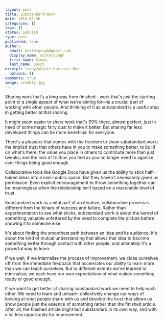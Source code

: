 ```yaml
---
layout: post
title: Substandard Work
date: 2018-05-30
categories: []
tags: []
status: publish
type: post
published: true
author:
  email: mistergough@gmail.com
  display_name: mistergough
  first_name: Simon
  last_name: Gough
excerpt: !ruby/object:Hpricot::Doc
  options: {}
comments: true
image: crumbly.jpg
---
```

Sharing work that's a long way from finished—work that's just the starting point or a single aspect of what we're aiming for—is a crucial part of working with other people. And thinking of it as substandard is a useful step in getting better at that sharing.

It might seem easier to share work that's 99% there, almost perfect, just in need of some magic fairy dust to make it better. But sharing far less developed things can be more beneficial for everyone.

There's a pleasure that comes with the freedom to show substandard work: the implied trust that others have in you to make something better, to build on what's there; the value you place in others to contribute more than just tweaks; and the loss of friction you feel as you no longer need to agonise over things being good enough.

Collaborative tools like Google Docs have given us the ability to stick half-baked ideas into a semi-public space. But they haven't necessarily given us permission. Even explicit encouragement to throw something together can be meaningless when the relationship isn't based on a reasonable level of trust.

Substandard work as a vital part of an iterative, collaborative process is different from the binary of success and failure. Rather than experimentation to see what sticks, substandard work is about the kernel of something valuable unfettered by the need to complete the picture before showing it to someone else.

It's about finding the smoothest path between an idea and its audience; it's about the kind of mutual understanding that allows that idea to become something better through contact with other people; and ultimately it's a powerful way to learn.

If we wait, if we internalise the process of improvement, we close ourselves off from the immediate feedback that accelerates our ability to learn more than we can teach ourselves. But to different extents we've learned to internalise; we each have our own expectations of what makes something ready or good enough.

If we want to get better at sharing substandard work we need to help each other. We need to learn and unlearn: collectively change our ways of looking at what people share with us and develop the trust that allows us show people just the essence of something rather than the finished article. After all, the finished article might but substandard in its own way, and with a lot less opportunity for improvement.